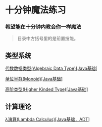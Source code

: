 # 十分钟魔法练习

### 希望能在十分钟内教会你一样魔法

> 目录中方括号里的是前置技能。

## 类型系统

[代数数据类型(Algebraic Data Type)[Java基础]](doc/ADT.md)

[单位半群(Monoid)[Java基础]](doc/Monoid.md)

[高阶类型(Higher Kinded Type)[Java基础]](doc/HKT.md)

## 计算理论

[λ演算(Lambda Calculus)[Java基础，ADT]](doc/Lambda.md)
